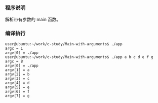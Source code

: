 ### 程序说明

解析带有参数的 main 函数。

### 编译执行

    user@ubuntu:~/work/c-study/Main-with-arguments$ ./app 
    argc = 1
    argv[0] = ./app
    user@ubuntu:~/work/c-study/Main-with-arguments$ ./app a b c d e f g
    argc = 8
    argv[0] = ./app
    argv[1] = a
    argv[2] = b
    argv[3] = c
    argv[4] = d
    argv[5] = e
    argv[6] = f
    argv[7] = g
